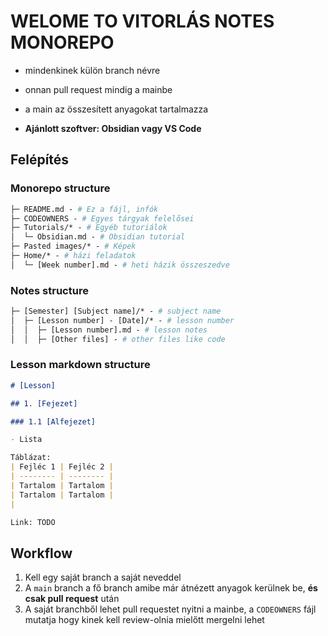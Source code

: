 # WELOME TO VITORLÁS NOTES MONOREPO

- mindenkinek külön branch névre
- onnan pull request mindig a mainbe
- a main az összesített anyagokat tartalmazza

- **Ajánlott szoftver: Obsidian vagy VS Code**

## Felépítés

### Monorepo structure

```graphql
├─ README.md - # Ez a fájl, infók
├─ CODEOWNERS - # Egyes tárgyak felelősei
├─ Tutorials/* - # Egyéb tutoriálok
│  └─ Obsidian.md - # Obsidian tutorial
├─ Pasted images/* - # Képek
├─ Home/* - # házi feladatok
│  └─ [Week number].md - # heti házik összeszedve
```

### Notes structure

```graphql
├─ [Semester] [Subject name]/* - # subject name
│  ├─ [Lesson number] - [Date]/* - # lesson number
│  │  ├─ [Lesson number].md - # lesson notes
│  │  ├─ [Other files] - # other files like code
```

### Lesson markdown structure

```md
# [Lesson]

## 1. [Fejezet]

### 1.1 [Alfejezet]

- Lista

Táblázat:
| Fejléc 1 | Fejléc 2 |
| -------- | -------- |
| Tartalom | Tartalom |
| Tartalom | Tartalom |
|

Link: TODO
```

## Workflow

1. Kell egy saját branch a saját neveddel
2. A `main` branch a fő branch amibe már átnézett anyagok kerülnek be, **és csak pull request** után
3. A saját branchből lehet pull requestet nyitni a mainbe, a `CODEOWNERS` fájl mutatja hogy kinek kell review-olnia mielőtt mergelni lehet
